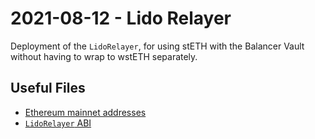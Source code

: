 # 2021-08-12 - Lido Relayer

Deployment of the `LidoRelayer`, for using stETH with the Balancer Vault without having to wrap to wstETH separately.

## Useful Files

- [Ethereum mainnet addresses](./output/mainnet.json)
- [`LidoRelayer` ABI](./abi/LidoRelayer.json)
